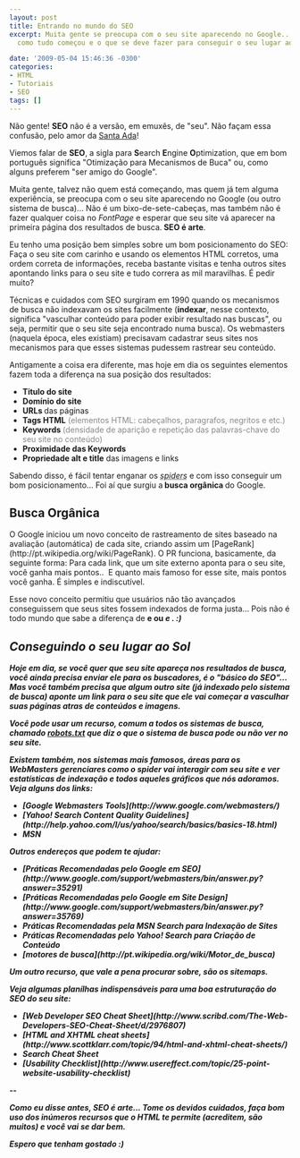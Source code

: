 ```yaml
---
layout: post
title: Entrando no mundo do SEO
excerpt: Muita gente se preocupa com o seu site aparecendo no Google... Aprenda aqui
  como tudo começou e o que se deve fazer para conseguir o seu lugar ao sol.

date: '2009-05-04 15:46:36 -0300'
categories:
- HTML
- Tutoriais
- SEO
tags: []
---
```

Não gente! <strong>SEO</strong> não é a versão, em emuxês, de "seu". Não façam essa confusão, pelo amor da [Santa Ada](http://pt.wikipedia.org/wiki/Ada_Lovelace)!

Viemos falar de <strong>SEO</strong>, a sigla para <strong>S</strong>earch <strong>E</strong>ngine <strong>O</strong>ptimization, que em bom português significa "Otimização para Mecanismos de Buca" ou, como alguns preferem "ser amigo do Google".

Muita gente, talvez não quem está começando, mas quem já tem alguma experiência, se preocupa com o seu site aparecendo no Google (ou outro sistema de busca)... Não é um bixo-de-sete-cabeças, mas também não é fazer qualquer coisa no <em>FontPage</em> e esperar que seu site vá aparecer na primeira página dos resultados de busca.<strong> SEO é arte</strong>.

Eu tenho uma posição bem simples sobre um bom posicionamento do SEO: Faça o seu site com carinho e usando os elementos HTML corretos, uma ordem correta de informações, receba bastante visitas e tenha outros sites apontando links para o seu site e tudo correra as mil maravilhas. É pedir muito?

Técnicas e cuidados com SEO surgiram em 1990 quando os mecanismos de busca não indexavam os sites facilmente (<strong>indexar</strong>, nesse contexto, significa "vasculhar conteúdo para poder exibir resultado nas buscas", ou seja, permitir que o seu site seja encontrado numa busca). Os webmasters (naquela época, eles existiam) precisavam cadastrar seus sites nos mecanismos para que esses sistemas pudessem rastrear seu conteúdo.

Antigamente a coisa era diferente, mas hoje em dia os seguintes elementos fazem toda a diferença na sua posição dos resultados:

<ul>
<li><strong>Titulo do site</strong></li>
<li><strong>Domínio do site</strong></li>
<li><strong>URLs </strong>das páginas</li>
<li><strong>Tags HTML</strong><span style="color: #888888;"> (elementos HTML: cabeçalhos, paragrafos, negritos e etc.)</span></li>
<li><strong>Keywords<span style="color: #888888;"> </span></strong><span style="color: #888888;">(densidade de aparição e repetição das palavras-chave do seu site no conteúdo)</span></li>
<li><strong>Proximidade das Keywords</strong></li>
<li><strong>Propriedade alt e title</strong> das imagens e links</li>
</ul>
Sabendo disso, é fácil tentar enganar os <em><abbr title="rastreadores dos sistemas de busca">spiders</abbr></em> e com isso conseguir um bom posicionamento... Foi aí que surgiu a<strong> busca orgânica </strong>do Google.

<h2>Busca Orgânica</h2>
O Google iniciou um novo conceito de rastreamento de sites baseado na avaliação (automática) de cada site, criando assim um [PageRank](http://pt.wikipedia.org/wiki/PageRank). O PR funciona, basicamente, da seguinte forma: Para cada link, que um site externo aponta para o seu site, você ganha mais pontos..  E quanto mais famoso for esse site, mais pontos você ganha. É simples e indiscutível.

Esse novo conceito permitiu que usuários não tão avançados conseguissem que seus sites fossem indexados de forma justa... Pois não é todo mundo que sabe a diferença de <strong><b></strong> e <strong><strong></strong> ou <strong><i></strong> e <strong><em></strong>. :)

<h2>Conseguindo o seu lugar ao Sol</h2>
Hoje em dia, se você quer que seu site apareça nos resultados de busca, você ainda precisa enviar ele para os buscadores, é o "básico do SEO"... Mas você também precisa que algum outro site (já indexado pelo sistema de busca) aponte um link para o seu site que ele vai começar a vasculhar suas páginas atras de conteúdos e imagens.

Você pode usar um recurso, comum a todos os sistemas de busca, chamado [robots.txt](http://pt.wikipedia.org/wiki/Robots.txt) que diz o que o sistema de busca pode ou não ver no seu site.

Existem também, nos sistemas mais famosos, áreas para os WebMasters gerenciares como o spider vai interagir com seu site e ver estatísticas de indexação e todos aqueles gráficos que nós adoramos. Veja alguns dos links:

<ul>
<li>[Google Webmasters Tools](http://www.google.com/webmasters/)</li>
<li>[Yahoo! Search Content Quality Guidelines](http://help.yahoo.com/l/us/yahoo/search/basics/basics-18.html)</li>
<li><span class="removed_link" title="http://help.live.com/help.aspx?mkt=pt-br&project=wl_webmasters">MSN</span></li>
</ul>
Outros endereços que podem te ajudar:

<ul>
<li>[Práticas Recomendadas pelo Google em SEO](http://www.google.com/support/webmasters/bin/answer.py?answer=35291)</li>
<li>[Práticas Recomendadas pelo Google em Site Design](http://www.google.com/support/webmasters/bin/answer.py?answer=35769)</li>
<li><span class="removed_link" title="http://help.live.com:80/help.aspx?mkt=en-us&project=wl_webmasters">Práticas Recomendadas pela MSN Search para Indexação de Sites</span></li>
<li>Práticas Recomendadas pelo Yahoo! Search para Criação de Conteúdo</li>
<li>[motores de busca](http://pt.wikipedia.org/wiki/Motor_de_busca)</li>
</ul>
Um outro recurso, que vale a pena procurar sobre, são os <strong>sitemaps</strong>.

Veja algumas planílhas indispensáveis para uma boa estruturação do SEO do seu site:

<ul>
<li>[Web Developer SEO Cheat Sheet](http://www.scribd.com/The-Web-Developers-SEO-Cheat-Sheet/d/2976807)</li>
<li>[HTML and XHTML cheat sheets](http://www.scottklarr.com/topic/94/html-and-xhtml-cheat-sheets/)</li>
<li><span class="removed_link" title="http://www.e3internet.com/tools/search-engine-query-cheatsheets/">Search Cheat Sheet</span></li>
<li>[Usability Checklist](http://www.usereffect.com/topic/25-point-website-usability-checklist)</li>
</ul>
--

Como eu disse antes, <strong>SEO é arte</strong>... Tome os devidos cuidados, faça bom uso dos inúmeros recursos que o HTML te permite (acreditem, são muitos) e você vai se dar bem.

Espero que tenham gostado :)

